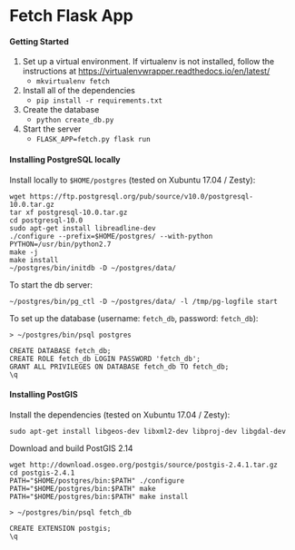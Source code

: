 Fetch Flask App
==============

#### Getting Started
1. Set up a virtual environment. If virtualenv is not installed, follow the instructions at https://virtualenvwrapper.readthedocs.io/en/latest/
    - `mkvirtualenv fetch`
2. Install all of the dependencies
    - `pip install -r requirements.txt`
3. Create the database
    - `python create_db.py`
4. Start the server
    - `FLASK_APP=fetch.py flask run`

#### Installing PostgreSQL locally

Install locally to `$HOME/postgres` (tested on Xubuntu 17.04 / Zesty):
```shell
wget https://ftp.postgresql.org/pub/source/v10.0/postgresql-10.0.tar.gz
tar xf postgresql-10.0.tar.gz
cd postgresql-10.0
sudo apt-get install libreadline-dev
./configure --prefix=$HOME/postgres/ --with-python PYTHON=/usr/bin/python2.7
make -j
make install
~/postgres/bin/initdb -D ~/postgres/data/
```

To start the db server:
``` shell
~/postgres/bin/pg_ctl -D ~/postgres/data/ -l /tmp/pg-logfile start
```

To set up the database (username: `fetch_db`, password: `fetch_db`):

``` shell
> ~/postgres/bin/psql postgres

CREATE DATABASE fetch_db;
CREATE ROLE fetch_db LOGIN PASSWORD 'fetch_db';
GRANT ALL PRIVILEGES ON DATABASE fetch_db TO fetch_db;
\q

```

#### Installing PostGIS

Install the dependencies (tested on Xubuntu 17.04 / Zesty):

``` shell
sudo apt-get install libgeos-dev libxml2-dev libproj-dev libgdal-dev
```

Download and build PostGIS 2.14

``` shell
wget http://download.osgeo.org/postgis/source/postgis-2.4.1.tar.gz
cd postgis-2.4.1
PATH="$HOME/postgres/bin:$PATH" ./configure
PATH="$HOME/postgres/bin:$PATH" make
PATH="$HOME/postgres/bin:$PATH" make install
```

```shell
> ~/postgres/bin/psql fetch_db

CREATE EXTENSION postgis;
\q
```

